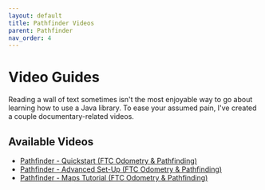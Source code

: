 ```yaml
---
layout: default
title: Pathfinder Videos
parent: Pathfinder
nav_order: 4
---
```


# Video Guides
Reading a wall of text sometimes isn't the most enjoyable way to go about learning
how to use a Java library. To ease your assumed pain, I've created a couple
documentary-related videos.

## Available Videos 
- [Pathfinder - Quickstart (FTC Odometry & Pathfinding)](https://google.com)
- [Pathfinder - Advanced Set-Up (FTC Odometry & Pathfinding)](https://google.com)
- [Pathfinder - Maps Tutorial (FTC Odometry & Pathfinding)](https://google.com)